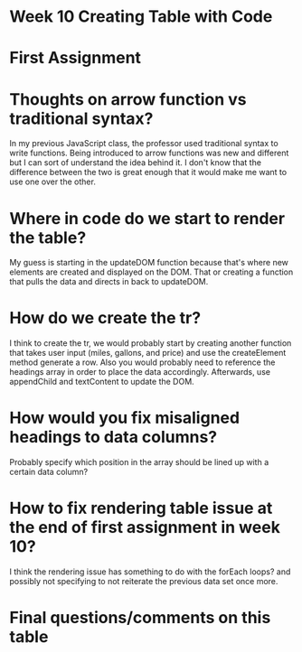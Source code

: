 # Week 10 Creating Table with Code

# First Assignment

# Thoughts on arrow function vs traditional syntax?

In my previous JavaScript class, the professor used traditional syntax to write functions. Being introduced to arrow functions was new and different but I can sort of understand the idea behind it. I don't know that the difference between the two is great enough that it would make me want to use one over the other.

# Where in code do we start to render the table?

My guess is starting in the updateDOM function because that's where new elements are created and displayed on the DOM. That or creating a function that pulls the data and directs in back to updateDOM.

# How do we create the tr?

I think to create the tr, we would probably start by creating another function that takes user input (miles, gallons, and price) and use the createElement method generate a row. Also you would probably need to reference the headings array in order to place the data accordingly. Afterwards, use appendChild and textContent to update the DOM.

# How would you fix misaligned headings to data columns?

Probably specify which position in the array should be lined up with a certain data column?

# How to fix rendering table issue at the end of first assignment in week 10? 

I think the rendering issue has something to do with the forEach loops? and possibly not specifying to not reiterate the previous data set once more. 

# Final questions/comments on this table

